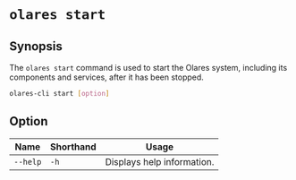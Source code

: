 # `olares start`

## Synopsis
The `olares start` command is used to start the Olares system, including its components and services, after it has been stopped.

```bash
olares-cli start [option]
```

## Option

| Name             | Shorthand | Usage                                                                                                                                                                                                                                                     |
|------------------|-----------|-----------------------------------------------------------------------------------------------------------------------------------------------------------------------------------------------------------------------------------------------------------|
| `--help`         | `-h`      | Displays help information.                                                                                                                                                                                                                                |
